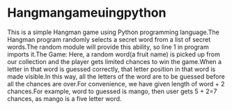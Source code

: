 # Hangmangameuingpython
This is a simple Hangman game using Python programming language.The Hangman program randomly selects a secret word from a list of secret words.The random module will provide this ability, so line 1 in program imports it.The Game: Here, a random word(a fruit name) is picked up from our collection and the player gets limited chances to win the game.When a letter in that word is guessed correctly, that letter position in that word is made visible.In this way, all the letters of the word are to be guessed before all the chances are over.For convenience, we have given length of word + 2 chances.For example, word to guessed is mango, then user gets 5 + 2=7 chances, as mango is a five letter word.
